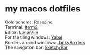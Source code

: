 # my macos dotfiles #

Colorscheme: [Rosepine](https://rosepinetheme.com/)\
Terminal: [Iterm2](https://iterm2.com/)\
Editor: [LunarVim](https://www.lunarvim.org/)\
For the tiling windows: [Yabai](https://github.com/koekeishiya/yabai)\
Borders around windows: [JankyBorders](https://github.com/FelixKratz/JankyBorders)\
The navigation bar: [SketchyBar](https://github.com/FelixKratz/SketchyBar)

